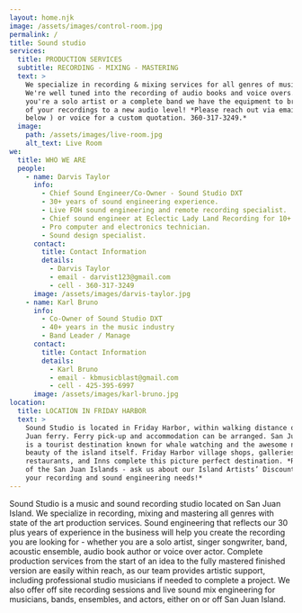 ```yaml
---
layout: home.njk
image: /assets/images/control-room.jpg
permalink: /
title: Sound studio
services:
  title: PRODUCTION SERVICES
  subtitle: RECORDING - MIXING - MASTERING
  text: >
    We specialize in recording & mixing services for all genres of music.
    We're well tuned into the recording of audio books and voice overs. Whether
    you're a solo artist or a complete band we have the equipment to bring all
    of your recordings to a new audio level! *Please reach out via email ( form
    below ) or voice for a custom quotation. 360-317-3249.*
  image:
    path: /assets/images/live-room.jpg
    alt_text: Live Room
we:
  title: WHO WE ARE
  people:
    - name: Darvis Taylor
      info:
        - Chief Sound Engineer/Co-Owner - Sound Studio DXT
        - 30+ years of sound engineering experience.
        - Live FOH sound engineering and remote recording specialist.
        - Chief sound engineer at Eclectic Lady Land Recording for 10+ years.
        - Pro computer and electronics technician.
        - Sound design specialist.
      contact:
        title: Contact Information
        details:
          - Darvis Taylor
          - email - darvist123@gmail.com
          - cell - 360-317-3249
      image: /assets/images/darvis-taylor.jpg
    - name: Karl Bruno
      info:
        - Co-Owner of Sound Studio DXT
        - 40+ years in the music industry
        - Band Leader / Manage
      contact:
        title: Contact Information
        details:
          - Karl Bruno
          - email - kbmusicblast@gmail.com
          - cell - 425-395-6997
      image: /assets/images/karl-bruno.jpg
location:
  title: LOCATION IN FRIDAY HARBOR
  text: >
    Sound Studio is located in Friday Harbor, within walking distance of the San
    Juan ferry. Ferry pick-up and accommodation can be arranged. San Juan Island
    is a tourist destination known for whale watching and the awesome natural
    beauty of the island itself. Friday Harbor village shops, galleries,
    restaurants, and Inns complete this picture perfect destination. *Residents
    of the San Juan Islands - ask us about our Island Artists’ Discount for all
    your recording and sound engineering needs!*
---
```


Sound Studio is a music and sound recording studio located on San Juan Island. We specialize in recording, mixing and mastering all genres with state of the art production services. Sound engineering that reflects our 30 plus years of experience in the business will help you create the recording you are looking for - whether you are a solo artist, singer songwriter, band, acoustic ensemble, audio book author or voice over actor. Complete production services from the start of an idea to the fully mastered finished version are easily within reach, as our team provides artistic support, including professional studio musicians if needed to complete a project. We also offer off site recording sessions and live sound mix engineering for musicians, bands, ensembles, and actors, either on or off San Juan Island.
